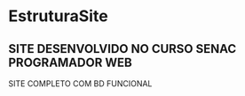 # EstruturaSite
SITE DESENVOLVIDO NO CURSO SENAC PROGRAMADOR WEB 
---
SITE COMPLETO COM BD FUNCIONAL 

